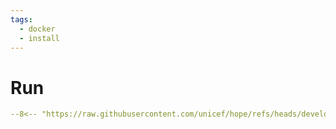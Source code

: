 ```yaml
---
tags:
  - docker
  - install
---
```


# Run

```yaml
--8<-- "https://raw.githubusercontent.com/unicef/hope/refs/heads/develop/development_tools/compose.yml"
```
